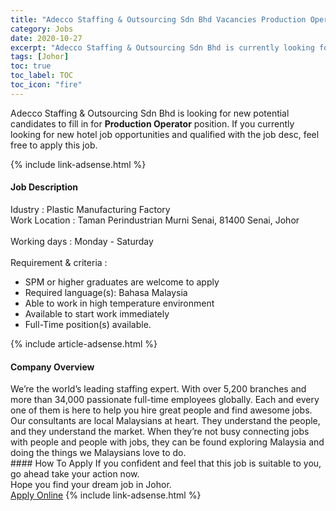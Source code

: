 ```yaml
---
title: "Adecco Staffing & Outsourcing Sdn Bhd Vacancies Production Operator" 
category: Jobs 
date: 2020-10-27 
excerpt: "Adecco Staffing & Outsourcing Sdn Bhd is currently looking for suitable person to fill in the Production Operator which positioned at Johor" 
tags: [Johor] 
toc: true 
toc_label: TOC 
toc_icon: "fire" 
--- 
```


<p>Adecco Staffing & Outsourcing Sdn Bhd is looking for new potential candidates to fill in for <b>Production Operator</b> position. If you currently looking for new hotel job opportunities and qualified with the job desc, feel free to apply this job.
</p>{% include link-adsense.html %} 
<div><div><h4>Job Description</h4></div><div><div><span><div><div>Idustry : Plastic Manufacturing Factory<br>Work Location : &#8203;Taman Perindustrian Murni Senai, 81400 Senai, Johor<br><br>Working days : Monday - Saturday<br><br>Requirement &amp; criteria :</div><ul><li>SPM or higher graduates are welcome to apply</li><li>Required language(s): Bahasa Malaysia</li><li>Able to work in high temperature environment</li><li>Available to start work immediately</li><li>Full-Time position(s) available.</li></ul></div></span></div></div></div> 
{% include article-adsense.html %} 
<div><div><h4>Company Overview</h4></div><div><div><span><div><div><div><div>We&#8217;re the world&#8217;s leading staffing expert. With over 5,200 branches and more than 34,000 passionate full-time employees globally. Each and every one of them is here to help you hire great people and find awesome jobs.</div><div>Our consultants are local Malaysians at heart. They understand the people, and they understand the market. When they&#8217;re not busy connecting jobs with people and people with jobs, they can be found exploring Malaysia and doing the things we Malaysians love to do.</div></div></div></div></span></div></div></div> 
#### How To Apply 
If you confident and feel that this job is suitable to you, go ahead take your action now. <br/> 
Hope you find your dream job in Johor. <br/> 
<a href="https://www.jobstreet.com.my/en/job/production-operator-4412328?jobId=jobstreet-my-job-4412328" class="btn btn--info" target="_blank" rel="nofollow noopenner">Apply Online</a> 
{% include link-adsense.html %} 